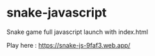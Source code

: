 # snake-javascript
Snake game full javascript
launch with index.html

Play here : https://snake-js-9faf3.web.app/
